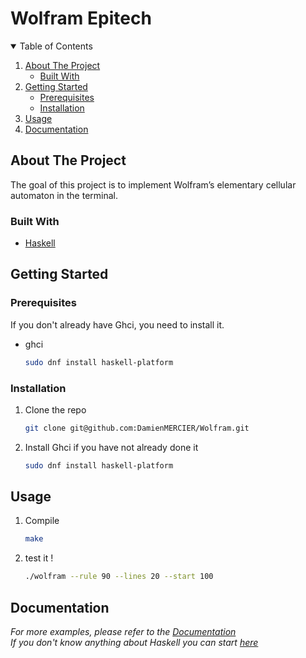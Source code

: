 # Wolfram Epitech

<details open="open">
  <summary>Table of Contents</summary>
  <ol>
    <li>
      <a href="#about-the-project">About The Project</a>
      <ul>
        <li><a href="#built-with">Built With</a></li>
      </ul>
    </li>
    <li>
      <a href="#getting-started">Getting Started</a>
      <ul>
        <li><a href="#prerequisites">Prerequisites</a></li>
        <li><a href="#installation">Installation</a></li>
      </ul>
    </li>
    <li><a href="#usage">Usage</a></li>
    <li><a href="#documentation">Documentation</a></li>
  </ol>
</details>

<!-- ABOUT THE PROJECT -->
## About The Project

The goal of this project is to implement Wolfram’s elementary cellular automaton in the terminal.

### Built With

* [Haskell](https://www.haskell.org/)

<!-- GETTING STARTED -->
## Getting Started

### Prerequisites

If you don't already have Ghci, you need to install it.
* ghci
  ```sh
  sudo dnf install haskell-platform
  ```

### Installation

1. Clone the repo
   ```sh
   git clone git@github.com:DamienMERCIER/Wolfram.git
   ```
2. Install Ghci if you have not already done it
   ```sh
   sudo dnf install haskell-platform
   ```

<!-- USAGE EXAMPLES -->
## Usage

1. Compile
   ```sh
   make
   ```
3. test it !
   ```sh
   ./wolfram --rule 90 --lines 20 --start 100
   ```
## Documentation
_For more examples, please refer to the [Documentation](https://www.haskell.org/documentation/)_ </br>
_If you don't know anything about Haskell you can start [here](http://learnyouahaskell.com/chapters)_
